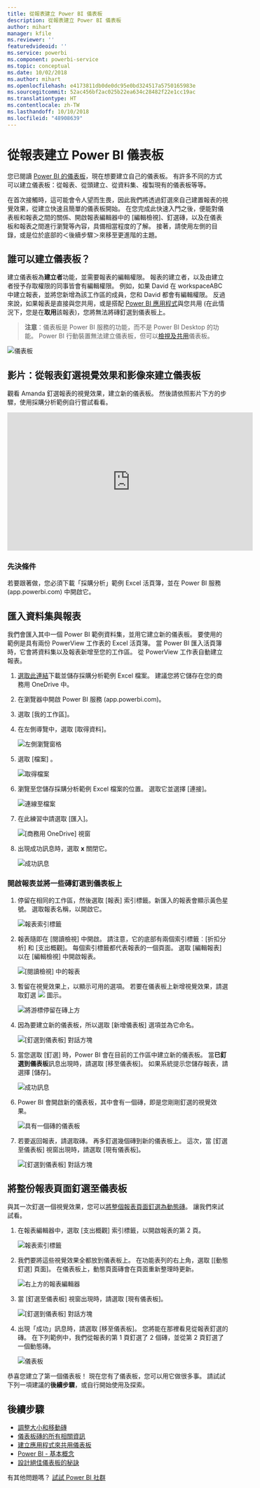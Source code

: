 ```yaml
---
title: 從報表建立 Power BI 儀表板
description: 從報表建立 Power BI 儀表板
author: mihart
manager: kfile
ms.reviewer: ''
featuredvideoid: ''
ms.service: powerbi
ms.component: powerbi-service
ms.topic: conceptual
ms.date: 10/02/2018
ms.author: mihart
ms.openlocfilehash: e4173811db0de0dc95e0bd324517a5750165983e
ms.sourcegitcommit: 52ac456bf2ac025b22ea634c28482f22e1cc19ac
ms.translationtype: HT
ms.contentlocale: zh-TW
ms.lasthandoff: 10/10/2018
ms.locfileid: "48908639"
---
```

# <a name="create-a-power-bi-dashboard-from-a-report"></a>從報表建立 Power BI 儀表板
您已閱讀 [Power BI 的儀表板](service-dashboards.md)，現在想要建立自己的儀表板。 有許多不同的方式可以建立儀表板：從報表、從頭建立、從資料集、複製現有的儀表板等等。  

在首次接觸時，這可能會令人望而生畏，因此我們將透過釘選來自己建置報表的視覺效果，從建立快速且簡單的儀表板開始。 在您完成此快速入門之後，便能對儀表板和報表之間的關係、開啟報表編輯器中的 [編輯檢視]、釘選磚，以及在儀表板和報表之間進行瀏覽等內容，具備相當程度的了解。 接著，請使用左側的目錄，或是位於底部的＜後續步驟＞來移至更進階的主題。

## <a name="who-can-create-a-dashboard"></a>誰可以建立儀表板？
建立儀表板為**建立者**功能，並需要報表的編輯權限。 報表的建立者，以及由建立者授予存取權限的同事皆會有編輯權限。 例如，如果 David 在 workspaceABC 中建立報表，並將您新增為該工作區的成員，您和 David 都會有編輯權限。 反過來說，如果報表是直接與您共用，或是搭配 [Power BI 應用程式](service-create-distribute-apps.md)與您共用 (在此情況下，您是在**取用**該報表)，您將無法將磚釘選到儀表板上。

> **注意**：儀表板是 Power BI 服務的功能，而不是 Power BI Desktop 的功能。 Power BI 行動裝置無法建立儀表板，但可以[檢視及共用](consumer/mobile/mobile-apps-view-dashboard.md)儀表板。
>
> 

![儀表板](media/service-dashboard-create/power-bi-completed-dashboard-small.png)

## <a name="video-create-a-dashboard-by-pinning-visuals-and-images-from-a-report"></a>影片：從報表釘選視覺效果和影像來建立儀表板
觀看 Amanda 釘選報表的視覺效果，建立新的儀表板。 然後請依照影片下方的步驟，使用採購分析範例自行嘗試看看。

<iframe width="560" height="315" src="https://www.youtube.com/embed/lJKgWnvl6bQ" frameborder="0" allowfullscreen></iframe>

### <a name="prerequisites"></a>先決條件
若要跟著做，您必須下載「採購分析」範例 Excel 活頁簿，並在 Power BI 服務 (app.powerbi.com) 中開啟它。

## <a name="import-a-dataset-with-a-report"></a>匯入資料集與報表
我們會匯入其中一個 Power BI 範例資料集，並用它建立新的儀表板。 要使用的範例是具有兩份 PowerView 工作表的 Excel 活頁簿。 當 Power BI 匯入活頁簿時，它會將資料集以及報表新增至您的工作區。  從 PowerView 工作表自動建立報表。

1. [選取此連結](http://go.microsoft.com/fwlink/?LinkId=529784)下載並儲存採購分析範例 Excel 檔案。 建議您將它儲存在您的商務用 OneDrive 中。
2. 在瀏覽器中開啟 Power BI 服務 (app.powerbi.com)。
3. 選取 [我的工作區]。
4. 在左側導覽中，選取 [取得資料]。

    ![左側瀏覽窗格](media/service-dashboard-create/power-bi-get-data3.png)
5. 選取 [檔案] 。

   ![取得檔案](media/service-dashboard-create/power-bi-select-files.png)
6. 瀏覽至您儲存採購分析範例 Excel 檔案的位置。 選取它並選擇 [連接]。

   ![連線至檔案](media/service-dashboard-create/power-bi-connectnew.png)
7. 在此練習中請選取 [匯入]。

    ![[商務用 OneDrive] 視窗](media/service-dashboard-create/power-bi-import.png)
8. 出現成功訊息時，選取 **x** 關閉它。

   ![成功訊息](media/service-dashboard-create/power-bi-view-datasetnew.png)

### <a name="open-the-report-and-pin-some-tiles-to-a-dashboard"></a>開啟報表並將一些磚釘選到儀表板上
1. 停留在相同的工作區，然後選取 [報表] 索引標籤。新匯入的報表會顯示黃色星號。 選取報表名稱，以開啟它。

    ![報表索引標籤](media/service-dashboard-create/power-bi-reports.png)
2. 報表隨即在 [閱讀檢視] 中開啟。 請注意，它的底部有兩個索引標籤︰[折扣分析] 和 [支出概觀]。 每個索引標籤都代表報表的一個頁面。
    選取 [編輯報表] 以在 [編輯檢視] 中開啟報表。

    ![[閱讀檢視] 中的報表](media/service-dashboard-create/power-bi-reading-view.png)
3. 暫留在視覺效果上，以顯示可用的選項。 若要在儀表板上新增視覺效果，請選取釘選 ![](media/service-dashboard-create/power-bi-pin-icon.png) 圖示。

    ![將游標停留在磚上方](media/service-dashboard-create/power-bi-hover.png)
4. 因為要建立新的儀表板，所以選取 [新增儀表板] 選項並為它命名。

   ![[釘選到儀表板] 對話方塊](media/service-dashboard-create/power-bi-pin-tile.png)
5. 當您選取 [釘選] 時，Power BI 會在目前的工作區中建立新的儀表板。 當**已釘選到儀表板**訊息出現時，請選取 [移至儀表板]。 如果系統提示您儲存報表，請選擇 [儲存]。

     ![成功訊息](media/service-dashboard-create/power-bi-pin-success.png)
6. Power BI 會開啟新的儀表板，其中會有一個磚，即是您剛剛釘選的視覺效果。

   ![具有一個磚的儀表板](media/service-dashboard-create/power-bi-pinned.png)
7. 若要返回報表，請選取磚。 再多釘選幾個磚到新的儀表板上。 這次，當 [釘選至儀表板] 視窗出現時，請選取 [現有儀表板]。  

   ![[釘選到儀表板] 對話方塊](media/service-dashboard-create/power-bi-existing-dashboard.png)

## <a name="pin-an-entire-report-page-to-the-dashboard"></a>將整份報表頁面釘選至儀表板
與其一次釘選一個視覺效果，您可以[將整個報表頁面釘選為動態磚](service-dashboard-pin-live-tile-from-report.md)。 讓我們來試試看。

1. 在報表編輯器中，選取 [支出概觀] 索引標籤，以開啟報表的第 2 頁。

   ![報表索引標籤](media/service-dashboard-create/power-bi-page-tab.png)

2. 我們要將這些視覺效果全都放到儀表板上。  在功能表列的右上角，選取 [[動態釘選] 頁面]。 在儀表板上，動態頁面磚會在頁面重新整理時更新。

   ![右上方的報表編輯器](media/service-dashboard-create/power-bi-pin-live.png)

3. 當 [釘選至儀表板] 視窗出現時，請選取 [現有儀表板]。

   ![[釘選到儀表板] 對話方塊](media/service-dashboard-create/power-bi-pin-live2.png)

4. 出現「成功」訊息時，請選取 [移至儀表板]。 您將能在那裡看見從報表釘選的磚。 在下列範例中，我們從報表的第 1 頁釘選了 2 個磚，並從第 2 頁釘選了一個動態磚。

   ![儀表板](media/service-dashboard-create/power-bi-dashboard.png)

恭喜您建立了第一個儀表板！ 現在您有了儀表板，您可以用它做很多事。  請試試下列一項建議的**後續步驟**，或自行開始使用及探索。   

## <a name="next-steps"></a>後續步驟
* [調整大小和移動磚](service-dashboard-edit-tile.md)
* [儀表板磚的所有相關資訊](service-dashboard-tiles.md)
* [建立應用程式來共用儀表板](service-install-use-apps.md)
* [Power BI - 基本概念](service-basic-concepts.md)
* [設計絕佳儀表板的秘訣](service-dashboards-design-tips.md)

有其他問題嗎？ [試試 Power BI 社群](http://community.powerbi.com/)
